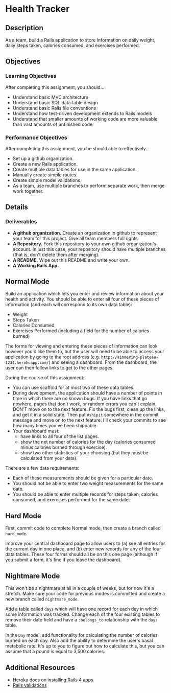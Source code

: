 # Health Tracker

## Description

As a team, build a Rails application to store information on daily weight, daily steps taken, calories consumed, and exercises performed.

## Objectives

### Learning Objectives

After completing this assignment, you should...

* Understand basic MVC architecture
* Understand basic SQL data table design
* Understand basic Rails file conventions
* Understand how test-driven development extends to Rails models
* Understand that smaller amounts of working code are more valuable than vast amounts of unfinished code

### Performance Objectives

After completing this assignment, you be should able to effectively...

* Set up a github organization.
* Create a new Rails application.
* Create multiple data tables for use in the same application.
* Manually create simple routes.
* Create simple model validations.
* As a team, use multiple branches to perform separate work, then merge work together.

## Details

### Deliverables

* **A github organization.** Create an organization in github to represent your team for this project.  Give all team members full rights.
* **A Repository.** Fork this repository to your own github organization's account.  In just this case, your repository should have multiple branches (that is, don't delete them after merging).
* **A README.** Wipe out this README and write your own.
* **A Working Rails App.**

## Normal Mode

Build an application which lets you enter and review information about your health and activity.  You should be able to enter all four of these pieces of information (and each will correspond to its own data table):

* Weight
* Steps Taken
* Calories Consumed
* Exercises Performed (including a field for the number of calories burned)

The forms for viewing and entering these pieces of information can look however you'd like them to, but the user will need to be able to access your application by going to the root address (e.g. `http://simmering-plateau-1234.herokuapp.com/`) and seeing a dashboard.  From the dashboard, the user can then follow links to get to the other pages.

During the course of this assignment:

* You can use scaffold for at most two of these data tables.
* During development, the application should have a number of points in time in which there are no known bugs.  If you have links that go nowhere, pages that don't work, or random errors you can't explain, DON'T move on to the next feature.  Fix the bugs first, clean up the links, and get it in a solid state.  Then put `#shipit` somewhere in the commit message and move on to the next feature.  I'll check your commits to see how many times you've been shippable.
* Your dashboard must:
  * have links to all four of the list pages.
  * show the net number of calories for the day (calories consumed minus calories burned through exercise).
  * show two other statistics of your choosing (but they must be calculated from your data).

There are a few data requirements:

* Each of these measurements should be given for a particular date.
* You should not be able to enter two weight measurements for the same date.
* You should be able to enter multiple records for steps taken, calories consumed, and exercises performed for the same date.

## Hard Mode

First, commit code to complete Normal mode, then create a branch called `hard_mode`.

Improve your central dashboard page to allow users to (a) see all entries for the current day in one place, and (b) enter new records for any of the four data tables.  These four forms should all be on this one page (although if you submit a form, it's fine if you leave the dashboard).

## Nightmare Mode

This won't be a nightmare at all in a couple of weeks, but for now it's a stretch.  Make sure your code for previous modes is committed and create a new branch called `nightmare_mode`.

Add a table called `days` which will have one record for each day in which some information was tracked.  Change each of the four existing tables to remove their date field and have a `:belongs_to` relationship with the `days` table.

In the `Day` model, add functionality for calculating the number of calories burned on each day.  Also add the ability to determine the user's basal metabolic rate.  It's up to you to figure out how to calculate this, but you can assume that a pound is equal to 3,500 calories.


## Additional Resources

* [Heroku docs on installing Rails 4 apps](https://devcenter.heroku.com/articles/rails4)
* [Rails validations](http://apidock.com/rails/ActiveModel/Validations/ClassMethods/validates)
